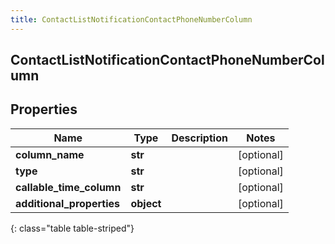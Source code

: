 ```yaml
---
title: ContactListNotificationContactPhoneNumberColumn
---
```

## ContactListNotificationContactPhoneNumberColumn

## Properties

|Name | Type | Description | Notes|
|------------ | ------------- | ------------- | -------------|
| **column_name** | **str** |  | [optional] |
| **type** | **str** |  | [optional] |
| **callable_time_column** | **str** |  | [optional] |
| **additional_properties** | **object** |  | [optional] |
{: class="table table-striped"}


